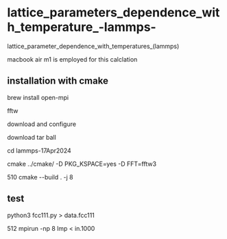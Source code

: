 # lattice_parameters_dependence_with_temperature_-lammps-
lattice_parameter_dependence_with_temperatures_(lammps)

macbook air m1 is employed for this calclation

## installation with cmake

brew install open-mpi

fftw

download and configure

download tar ball

cd lammps-17Apr2024

cmake ../cmake/ -D PKG_KSPACE=yes -D FFT=fftw3

  510  cmake --build . -j 8

  ## test

  python3 fcc111.py > data.fcc111

  512  mpirun -np 8 lmp < in.1000
